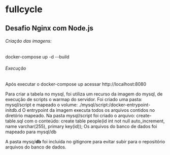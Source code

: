 # fullcycle

## Desafio Nginx com Node.js

###### Criação das imagens:

docker-compose up -d --build 


###### Execução

Após executar o docker-compose up acessar http://localhost:8080 

Para criar a tabela no mysql, foi utiliza um recurso da imagem do mysql, de execução de scripts o warmap do servidor.
Foi criado uma pasta: mysql/script e mapeado o volume: ./mysql/script:/docker-entrypoint-initdb.d
O entrypoint da imagem executa todos os arquivos contidos no diretório mapeado. 
Na pasta mysql/script foi criado o arquivo: create-table.sql com o conteúdo: 
create table people(id int not null auto_increment, name varchar(255), primary key(id));
Os arquivos do banco de dados foi mapeado para mysql/db 

A pasta mysq/**db** foi incluída no gitignore para evitar subir para o repositório arquivos do banco de dados.